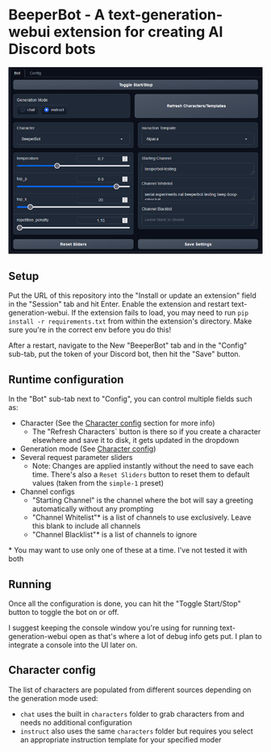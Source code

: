# BeeperBot - A text-generation-webui extension for creating AI Discord bots

![](screenshot.png)

## Setup

Put the URL of this repository into the "Install or update an extension" field in the "Session" tab and hit Enter. Enable the extension and restart text-generation-webui. If the extension fails to load, you may need to run `pip install -r requirements.txt` from within the extension's directory. Make sure you're in the correct env before you do this!

After a restart, navigate to the New "BeeperBot" tab and in the "Config" sub-tab, put the token of your Discord bot, then hit the "Save" button.

## Runtime configuration

In the "Bot" sub-tab next to "Config", you can control multiple fields such as:
- Character (See the [Character config](#character-config) section for more info)
    - The "Refresh Characters` button is there so if you create a character elsewhere and save it to disk, it gets updated in the dropdown
- Generation mode (See [Character config](#character-config))
- Several request parameter sliders
    - Note: Changes are applied instantly without the need to save each time. There's also a `Reset Sliders` button to reset them to default values (taken from the `simple-1` preset)
- Channel configs
    - "Starting Channel" is the channel where the bot will say a greeting automatically without any prompting
    - "Channel Whitelist"\* is a list of channels to use exclusively. Leave this blank to include all channels
    - "Channel Blacklist"\* is a list of channels to ignore

\* You may want to use only one of these at a time. I've not tested it with both

## Running

Once all the configuration is done, you can hit the "Toggle Start/Stop" button to toggle the bot on or off.

I suggest keeping the console window you're using for running text-generation-webui open as that's where a lot of debug info gets put. I plan to integrate a console into the UI later on.

## Character config

The list of characters are populated from different sources depending on the generation mode used:
- `chat` uses the built in `characters` folder to grab characters from and needs no additional configuration
- `instruct` also uses the same `characters` folder but requires you select an appropriate instruction template for your specified moder
